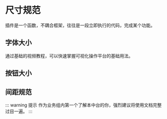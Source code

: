 # 尺寸规范
插件是一个函数，不耦合框架，往往是一段立即执行的代码，完成某个功能。

## 字体大小
通过基础的视频教程，可以快速掌握可视化操作平台的基础用法。
## 按钮大小
## 间距规范


::: warning 提示
作为业务组内第一个了解本中台的你，强烈建议将使用文档完整过目一遍。
:::